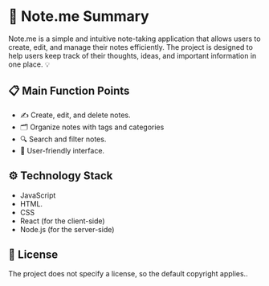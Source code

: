 # 📝 Note.me Summary

Note.me is a simple and intuitive note-taking application that allows users to create, edit, and manage their notes efficiently. The project is designed to help users keep track of their thoughts, ideas, and important information in one place. 💡

## 📋 Main Function Points
- ✍️ Create, edit, and delete notes.
- 🗂️ Organize notes with tags and categories
- 🔍 Search and filter notes.
- 🌟 User-friendly interface.

## ⚙️ Technology Stack
- JavaScript
- HTML.
- CSS
- React (for the client-side)
- Node.js (for the server-side)

## 📄 License
The project does not specify a license, so the default copyright applies..
